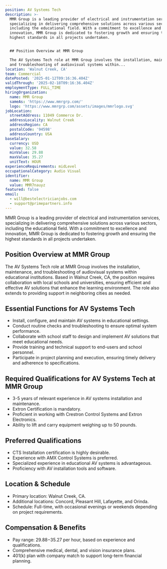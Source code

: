 ```yaml
---
position: AV Systems Tech
description: >-
  MMR Group is a leading provider of electrical and instrumentation services,
  specializing in delivering comprehensive solutions across various sectors,
  including the educational field. With a commitment to excellence and
  innovation, MMR Group is dedicated to fostering growth and ensuring the
  highest standards in all projects undertaken.


  ## Position Overview at MMR Group

  The AV Systems Tech role at MMR Group involves the installation, maintenance,
  and troubleshooting of audiovisual systems within...
location: 'Walnut Creek, CA'
team: Commercial
datePosted: '2025-01-12T09:16:36.404Z'
validThrough: '2025-02-18T09:16:36.404Z'
employmentType: FULL_TIME
hiringOrganization:
  name: MMR Group
  sameAs: 'https://www.mmrgrp.com/'
  logo: 'https://www.mmrgrp.com/assets/images/mmrlogo.svg'
jobLocation:
  streetAddress: 11049 Commerce Dr.
  addressLocality: Walnut Creek
  addressRegion: CA
  postalCode: '94598'
  addressCountry: USA
baseSalary:
  currency: USD
  value: 32.58
  minValue: 29.88
  maxValue: 35.27
  unitText: HOUR
experienceRequirements: midLevel
occupationalCategory: Audio Visual
identifier:
  name: MMR Group
  value: MMR7nauyz
featured: false
email:
  - will@bestelectricianjobs.com
  - support@primepartners.info
---
```




MMR Group is a leading provider of electrical and instrumentation services, specializing in delivering comprehensive solutions across various sectors, including the educational field. With a commitment to excellence and innovation, MMR Group is dedicated to fostering growth and ensuring the highest standards in all projects undertaken.

## Position Overview at MMR Group
The AV Systems Tech role at MMR Group involves the installation, maintenance, and troubleshooting of audiovisual systems within educational institutions. Based in Walnut Creek, CA, the position requires collaboration with local schools and universities, ensuring efficient and effective AV solutions that enhance the learning environment. The role also extends to providing support in neighboring cities as needed.

## Essential Functions for AV Systems Tech
- Install, configure, and maintain AV systems in educational settings.
- Conduct routine checks and troubleshooting to ensure optimal system performance.
- Collaborate with school staff to design and implement AV solutions that meet educational needs.
- Provide training and technical support to end-users and school personnel.
- Participate in project planning and execution, ensuring timely delivery and adherence to specifications.

## Required Qualifications for AV Systems Tech at MMR Group
- 3-5 years of relevant experience in AV systems installation and maintenance.
- Extron Certification is mandatory.
- Proficient in working with Crestron Control Systems and Extron Electronics.
- Ability to lift and carry equipment weighing up to 50 pounds.

## Preferred Qualifications
- CTS Installation certification is highly desirable.
- Experience with AMX Control Systems is preferred.
- Specialized experience in educational AV systems is advantageous.
- Proficiency with AV installation tools and software.

## Location & Schedule
- Primary location: Walnut Creek, CA.
- Additional locations: Concord, Pleasant Hill, Lafayette, and Orinda.
- Schedule: Full-time, with occasional evenings or weekends depending on project requirements.

## Compensation & Benefits
- Pay range: $29.88-$35.27 per hour, based on experience and qualifications.
- Comprehensive medical, dental, and vision insurance plans.
- 401(k) plan with company match to support long-term financial planning.
